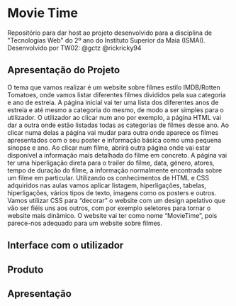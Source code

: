 # Movie Time

Repositório para dar host ao projeto desenvolvido para a disciplina de "Tecnologias Web" do 2º ano do Instítuto Superior da Maia (ISMAI).
Desenvolvido por TW02: @gctz @rickricky94

## Apresentação do Projeto
O tema que vamos realizar é um website sobre filmes estilo IMDB/Rotten Tomatoes, onde vamos listar diferentes filmes divididos pela sua categoria e ano de estreia.
A página inicial vai ter uma lista dos diferentes anos de estreia e até mesmo a categoria do mesmo, de modo a ser simples para o utilizador. O utilizador ao clicar num ano por exemplo, a página HTML vai dar a outra onde estão listadas todas as categorias de filmes desse ano. Ao clicar numa delas a página vai mudar para outra onde aparece os filmes apresentados com o seu poster e informação básica como uma pequena sinopse e ano. Ao clicar num filme, abrirá outra página onde vai estar disponível a informação mais detalhada do filme em concreto. A página vai ter uma hiperligação direta para o trailer do filme, data, género, atores, tempo de duração do filme, a informação normalmente encontrada sobre um filme em particular. 
Utilizando os conhecimentos de HTML e CSS adquiridos nas aulas vamos aplicar listagem, hiperligações, tabelas, hiperligações, vários tipos de texto, imagens como os posters e outros. Vamos utilizar CSS para “decorar” o website com um design apelativo que vão ser fiéis uns aos outros, com por exemplo seletores para tornar o website mais dinâmico.
O website vai ter como nome “MovieTime”, pois parece-nos adequado para um website sobre filmes.

## Interface com o utilizador

## Produto

## Apresentação

